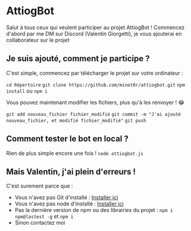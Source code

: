 # AttiogBot
Salut à tous ceux qui veulent participer au projet AttiogBot !
Commencez d'abord par me DM sur Discord (Valentin Giorgetti), je vous ajouterai en collaborateur sur le projet

## Je suis ajouté, comment je participe ?

C'est simple, commencez par télécharger le projet sur votre ordinateur :

`cd Répertoire`
`git clone https://github.com/minot0r/attiogbot.git`
`npm install` ou `npm i`

Vous pouvez maintenant modifier les fichiers, plus qu'à les renvoyer ! 😂

`git add nouveau_fichier fichier_modifié`
`git commit -m "J'ai ajouté nouveau_fichier, et modifié fichier_modifié"`
`git push`

## Comment tester le bot en local ?

Rien de plus simple encore une fois !
`node attiogbot.js`

## Mais Valentin, j'ai plein d'erreurs !

C'est surement parce que :
 * Vous n'avez pas Git d'installé : [Installer ici](https://git-scm.com/)
 * Vous n'avez pas node d'installé : [Installer ici](https://nodejs.org/en/download/)
 * Pas la dernière version de npm ou des librairies du projet : `npm i npm@lastest -g` et `npm i`
 * Sinon contactez moi